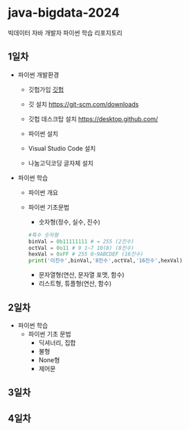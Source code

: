 # java-bigdata-2024
빅데이터 자바 개발자 파이썬 학습 리포지토리

## 1일차
- 파이썬 개발환경
    - 깃헙가입
    [깃헙](https://github.com/)


    - 깃 설치
    https://git-scm.com/downloads

    - 깃헙 데스크탑 설치
    https://desktop.github.com/
    - 파이썬 설치
    - Visual Studio Code 설치
    - 나눔고딕코딩 글자체 설치

- 파이썬 학습
    - 파이썬 개요
    - 파이썬 기초문법
      - 숫자형(정수, 실수, 진수)

      ```python
      #특수 숫자형
      binVal = 0b11111111 # = 255 (2진수)
      octVal = 0o11 # 9 1~7 10(8) (8진수)
      hexVal = 0xFF # 255 0~9ABCDEF (16진수)
      print('이진수',binVal,'8진수',octVal,'16진수',hexVal)

      ```
      - 문자열형(연산, 문자열 포맷, 함수)
      - 리스트형, 튜플형(연산, 함수)
## 2일차
- 파이썬 학습
    - 파이썬 기초 문법
      - 딕셔너리, 집합
      - 불형
      - None형
      - 제어문


## 3일차

## 4일차
